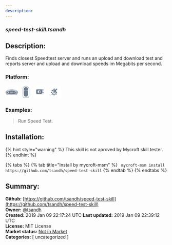 ```yaml
---
description: 
---
```


### _speed-test-skill.tsandh_  
## Description:  
Finds closest Speedtest server and runs an upload and download test and reports
server and upload and download speeds im Megabits per second.  
### Platform:  
 ![Mark I](../.gitbook/assets/mark-1-icon.png)  ![Mark II](../.gitbook/assets/mark-2-icon.png)  ![Picroft](../.gitbook/assets/picroft-icon.png)  ![plasmoid](../.gitbook/assets/kde.png)   
### Examples:  
> Run Speed Test.  
  
## Installation:  
{% hint style="warning" %}
This skill is not aproved by Mycroft skill tester.
{% endhint %}
    
{% tabs %}
{% tab title="Install by mycroft-msm" %}
``` mycroft-msm install https://github.com/tsandh/speed-test-skill```
{% endtab %}
  {% endtabs %}
    
## Summary:  
**Github:** [https://github.com/tsandh/speed-test-skill](https://github.com/tsandh/speed-test-skill)  
**Owner:** [@tsandh](https://github.com/tsandh)  
**Created:** 2019 Jan 09 22:17:24 UTC  **Last updated:** 2019 Jan 09 22:39:12 UTC  
**License:** MIT License  
**Market status:** [Not in Market](https://market.mycroft.ai/skill/)  
**Categories:** [ uncategorized ]   
